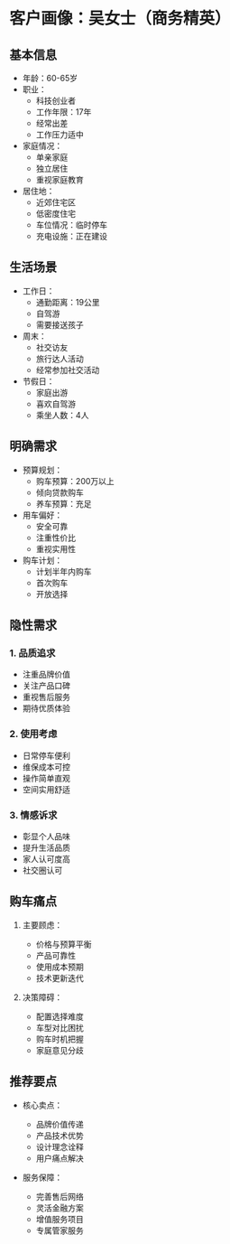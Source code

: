 # 客户画像：吴女士（商务精英）

## 基本信息
- 年龄：60-65岁
- 职业：
  - 科技创业者
  - 工作年限：17年
  - 经常出差
  - 工作压力适中
- 家庭情况：
  - 单亲家庭
  - 独立居住
  - 重视家庭教育
- 居住地：
  - 近郊住宅区
  - 低密度住宅
  - 车位情况：临时停车
  - 充电设施：正在建设

## 生活场景
- 工作日：
  - 通勤距离：19公里
  - 自驾游
  - 需要接送孩子
- 周末：
  - 社交访友
  - 旅行达人活动
  - 经常参加社交活动
- 节假日：
  - 家庭出游
  - 喜欢自驾游
  - 乘坐人数：4人

## 明确需求
- 预算规划：
  - 购车预算：200万以上
  - 倾向贷款购车
  - 养车预算：充足
- 用车偏好：
  - 安全可靠
  - 注重性价比
  - 重视实用性
- 购车计划：
  - 计划半年内购车
  - 首次购车
  - 开放选择

## 隐性需求
### 1. 品质追求
- 注重品牌价值
- 关注产品口碑
- 重视售后服务
- 期待优质体验

### 2. 使用考虑
- 日常停车便利
- 维保成本可控
- 操作简单直观
- 空间实用舒适

### 3. 情感诉求
- 彰显个人品味
- 提升生活品质
- 家人认可度高
- 社交圈认可

## 购车痛点
1. 主要顾虑：
   - 价格与预算平衡
   - 产品可靠性
   - 使用成本预期
   - 技术更新迭代

2. 决策障碍：
   - 配置选择难度
   - 车型对比困扰
   - 购车时机把握
   - 家庭意见分歧

## 推荐要点
- 核心卖点：
  - 品牌价值传递
  - 产品技术优势
  - 设计理念诠释
  - 用户痛点解决

- 服务保障：
  - 完善售后网络
  - 灵活金融方案
  - 增值服务项目
  - 专属管家服务